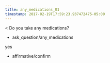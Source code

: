 ```yaml
---
title: any_medications_01
timestamp: 2017-02-19T17:59:23.937472475-05:00
---
```


< Do you take any medications?
* ask_question/any_medications

yes
* affirmative/confirm
